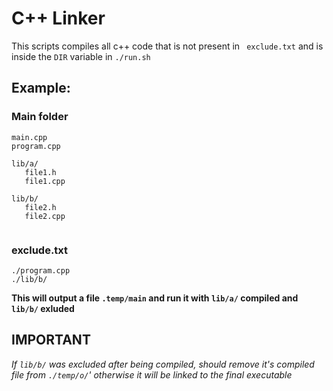# C++ Linker
This scripts compiles all c++ code that is not present in ` exclude.txt` and is inside the `DIR` variable in `./run.sh`

## Example:

### Main folder
```
main.cpp
program.cpp

lib/a/
   file1.h
   file1.cpp

lib/b/
   file2.h
   file2.cpp


```

### exclude.txt
```
./program.cpp
./lib/b/

```

**This will output a file `.temp/main` and run it with `lib/a/` compiled and `lib/b/` exluded**

## IMPORTANT
*If `lib/b/` was excluded after being compiled, should remove it's compiled file from `./temp/o/`' otherwise it will be linked to the final executable*